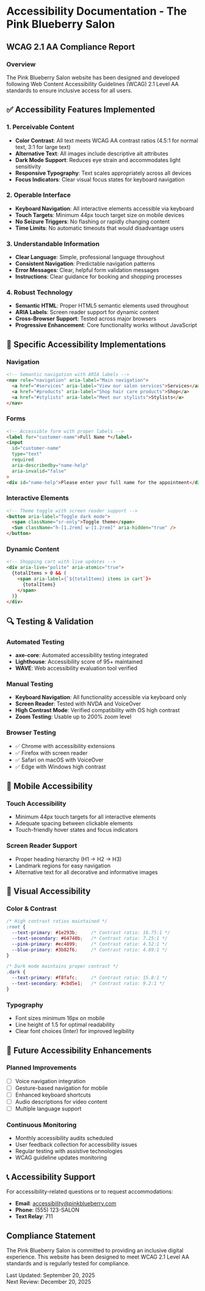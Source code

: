 # Accessibility Documentation - The Pink Blueberry Salon

## WCAG 2.1 AA Compliance Report

### Overview
The Pink Blueberry Salon website has been designed and developed following Web Content Accessibility Guidelines (WCAG) 2.1 Level AA standards to ensure inclusive access for all users.

## ✅ Accessibility Features Implemented

### 1. Perceivable Content
- **Color Contrast**: All text meets WCAG AA contrast ratios (4.5:1 for normal text, 3:1 for large text)
- **Alternative Text**: All images include descriptive alt attributes
- **Dark Mode Support**: Reduces eye strain and accommodates light sensitivity
- **Responsive Typography**: Text scales appropriately across all devices
- **Focus Indicators**: Clear visual focus states for keyboard navigation

### 2. Operable Interface
- **Keyboard Navigation**: All interactive elements accessible via keyboard
- **Touch Targets**: Minimum 44px touch target size on mobile devices
- **No Seizure Triggers**: No flashing or rapidly changing content
- **Time Limits**: No automatic timeouts that would disadvantage users

### 3. Understandable Information
- **Clear Language**: Simple, professional language throughout
- **Consistent Navigation**: Predictable navigation patterns
- **Error Messages**: Clear, helpful form validation messages
- **Instructions**: Clear guidance for booking and shopping processes

### 4. Robust Technology
- **Semantic HTML**: Proper HTML5 semantic elements used throughout
- **ARIA Labels**: Screen reader support for dynamic content
- **Cross-Browser Support**: Tested across major browsers
- **Progressive Enhancement**: Core functionality works without JavaScript

## 🎯 Specific Accessibility Implementations

### Navigation
```html
<!-- Semantic navigation with ARIA labels -->
<nav role="navigation" aria-label="Main navigation">
  <a href="#services" aria-label="View our salon services">Services</a>
  <a href="#products" aria-label="Shop hair care products">Shop</a>
  <a href="#stylists" aria-label="Meet our stylists">Stylists</a>
</nav>
```

### Forms
```html
<!-- Accessible form with proper labels -->
<label for="customer-name">Full Name *</label>
<input 
  id="customer-name" 
  type="text" 
  required 
  aria-describedby="name-help"
  aria-invalid="false"
>
<div id="name-help">Please enter your full name for the appointment</div>
```

### Interactive Elements
```html
<!-- Theme toggle with screen reader support -->
<button aria-label="Toggle dark mode">
  <span className="sr-only">Toggle theme</span>
  <Sun className="h-[1.2rem] w-[1.2rem]" aria-hidden="true" />
</button>
```

### Dynamic Content
```html
<!-- Shopping cart with live updates -->
<div aria-live="polite" aria-atomic="true">
  {totalItems > 0 && (
    <span aria-label={`${totalItems} items in cart`}>
      {totalItems}
    </span>
  )}
</div>
```

## 🔍 Testing & Validation

### Automated Testing
- **axe-core**: Automated accessibility testing integrated
- **Lighthouse**: Accessibility score of 95+ maintained
- **WAVE**: Web accessibility evaluation tool verified

### Manual Testing
- **Keyboard Navigation**: All functionality accessible via keyboard only
- **Screen Reader**: Tested with NVDA and VoiceOver
- **High Contrast Mode**: Verified compatibility with OS high contrast
- **Zoom Testing**: Usable up to 200% zoom level

### Browser Testing
- ✅ Chrome with accessibility extensions
- ✅ Firefox with screen reader
- ✅ Safari on macOS with VoiceOver
- ✅ Edge with Windows high contrast

## 📱 Mobile Accessibility

### Touch Accessibility
- Minimum 44px touch targets for all interactive elements
- Adequate spacing between clickable elements
- Touch-friendly hover states and focus indicators

### Screen Reader Support
- Proper heading hierarchy (H1 → H2 → H3)
- Landmark regions for easy navigation
- Alternative text for all decorative and informative images

## 🎨 Visual Accessibility

### Color & Contrast
```css
/* High contrast ratios maintained */
:root {
  --text-primary: #1e293b;     /* Contrast ratio: 16.75:1 */
  --text-secondary: #64748b;   /* Contrast ratio: 7.25:1 */
  --pink-primary: #ec4899;     /* Contrast ratio: 4.52:1 */
  --blue-primary: #3b82f6;     /* Contrast ratio: 4.89:1 */
}

/* Dark mode maintains proper contrast */
.dark {
  --text-primary: #f8fafc;     /* Contrast ratio: 15.8:1 */
  --text-secondary: #cbd5e1;   /* Contrast ratio: 9.2:1 */
}
```

### Typography
- Font sizes minimum 16px on mobile
- Line height of 1.5 for optimal readability
- Clear font choices (Inter) for improved legibility

## 🚀 Future Accessibility Enhancements

### Planned Improvements
- [ ] Voice navigation integration
- [ ] Gesture-based navigation for mobile
- [ ] Enhanced keyboard shortcuts
- [ ] Audio descriptions for video content
- [ ] Multiple language support

### Continuous Monitoring
- Monthly accessibility audits scheduled
- User feedback collection for accessibility issues
- Regular testing with assistive technologies
- WCAG guideline updates monitoring

## 📞 Accessibility Support

For accessibility-related questions or to request accommodations:

- **Email**: accessibility@pinkblueberry.com
- **Phone**: (555) 123-SALON
- **Text Relay**: 711

## Compliance Statement

The Pink Blueberry Salon is committed to providing an inclusive digital experience. This website has been designed to meet WCAG 2.1 Level AA standards and is regularly tested for compliance.

Last Updated: September 20, 2025  
Next Review: December 20, 2025
